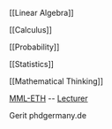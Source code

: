 
[[Linear Algebra]]

[[Calculus]]

[[Probability]]

[[Statistics]]

[[Mathematical Thinking]]

[MML-ETH](https://youtube.com/playlist?list=PLiud-28tsatL0MbfJFQQS7MYkrFrujCYp&si=uytY3jbo6A7tH07P)  -- [Lecturer](https://people.math.ethz.ch/~abandeira/) 


Gerit
phdgermany.de



